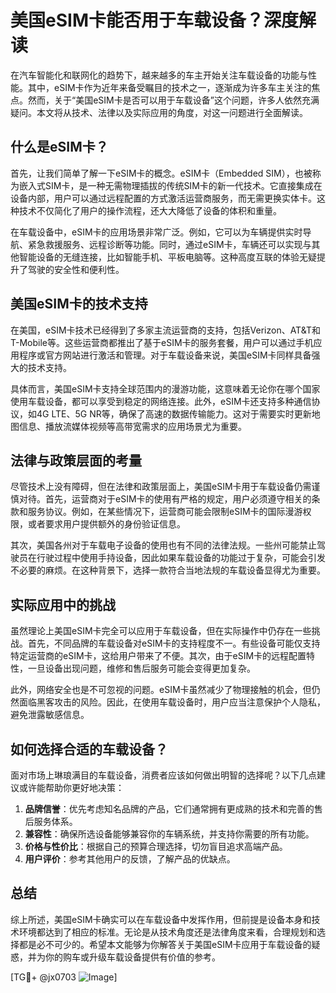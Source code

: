# 美国eSIM卡能否用于车载设备？深度解读

在汽车智能化和联网化的趋势下，越来越多的车主开始关注车载设备的功能与性能。其中，eSIM卡作为近年来备受瞩目的技术之一，逐渐成为许多车主关注的焦点。然而，关于“美国eSIM卡是否可以用于车载设备”这个问题，许多人依然充满疑问。本文将从技术、法律以及实际应用的角度，对这一问题进行全面解读。

## 什么是eSIM卡？

首先，让我们简单了解一下eSIM卡的概念。eSIM卡（Embedded SIM），也被称为嵌入式SIM卡，是一种无需物理插拔的传统SIM卡的新一代技术。它直接集成在设备内部，用户可以通过远程配置的方式激活运营商服务，而无需更换实体卡。这种技术不仅简化了用户的操作流程，还大大降低了设备的体积和重量。

在车载设备中，eSIM卡的应用场景非常广泛。例如，它可以为车辆提供实时导航、紧急救援服务、远程诊断等功能。同时，通过eSIM卡，车辆还可以实现与其他智能设备的无缝连接，比如智能手机、平板电脑等。这种高度互联的体验无疑提升了驾驶的安全性和便利性。

## 美国eSIM卡的技术支持

在美国，eSIM卡技术已经得到了多家主流运营商的支持，包括Verizon、AT&T和T-Mobile等。这些运营商都推出了基于eSIM卡的服务套餐，用户可以通过手机应用程序或官方网站进行激活和管理。对于车载设备来说，美国eSIM卡同样具备强大的技术支持。

具体而言，美国eSIM卡支持全球范围内的漫游功能，这意味着无论你在哪个国家使用车载设备，都可以享受到稳定的网络连接。此外，eSIM卡还支持多种通信协议，如4G LTE、5G NR等，确保了高速的数据传输能力。这对于需要实时更新地图信息、播放流媒体视频等高带宽需求的应用场景尤为重要。

## 法律与政策层面的考量

尽管技术上没有障碍，但在法律和政策层面上，美国eSIM卡用于车载设备仍需谨慎对待。首先，运营商对于eSIM卡的使用有严格的规定，用户必须遵守相关的条款和服务协议。例如，在某些情况下，运营商可能会限制eSIM卡的国际漫游权限，或者要求用户提供额外的身份验证信息。

其次，美国各州对于车载电子设备的使用也有不同的法律法规。一些州可能禁止驾驶员在行驶过程中使用手持设备，因此如果车载设备的功能过于复杂，可能会引发不必要的麻烦。在这种背景下，选择一款符合当地法规的车载设备显得尤为重要。

## 实际应用中的挑战

虽然理论上美国eSIM卡完全可以应用于车载设备，但在实际操作中仍存在一些挑战。首先，不同品牌的车载设备对eSIM卡的支持程度不一。有些设备可能仅支持特定运营商的eSIM卡，这给用户带来了不便。其次，由于eSIM卡的远程配置特性，一旦设备出现问题，维修和售后服务可能会变得更加复杂。

此外，网络安全也是不可忽视的问题。eSIM卡虽然减少了物理接触的机会，但仍然面临黑客攻击的风险。因此，在使用车载设备时，用户应当注意保护个人隐私，避免泄露敏感信息。

## 如何选择合适的车载设备？

面对市场上琳琅满目的车载设备，消费者应该如何做出明智的选择呢？以下几点建议或许能帮助你更好地决策：

1. **品牌信誉**：优先考虑知名品牌的产品，它们通常拥有更成熟的技术和完善的售后服务体系。
2. **兼容性**：确保所选设备能够兼容你的车辆系统，并支持你需要的所有功能。
3. **价格与性价比**：根据自己的预算合理选择，切勿盲目追求高端产品。
4. **用户评价**：参考其他用户的反馈，了解产品的优缺点。

## 总结

综上所述，美国eSIM卡确实可以在车载设备中发挥作用，但前提是设备本身和技术环境都达到了相应的标准。无论是从技术角度还是法律角度来看，合理规划和选择都是必不可少的。希望本文能够为你解答关于美国eSIM卡应用于车载设备的疑惑，并为你的购车或升级车载设备提供有价值的参考。

[TG💪+ @jx0703 ![Image](https://github.com/user-attachments/assets/dbca1d08-cadb-493c-b0ec-ad6f7a83f270)]